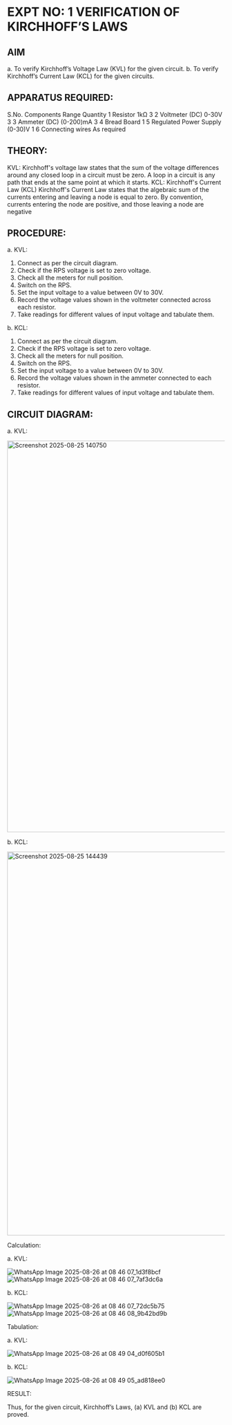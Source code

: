 # EXPT NO: 1	VERIFICATION OF KIRCHHOFF’S LAWS
## AIM
a.   To verify Kirchhoff’s Voltage Law (KVL) for the given circuit. 
b.   To verify Kirchhoff’s Current Law (KCL) for the given circuits.

## APPARATUS REQUIRED:
S.No.	Components	Range	Quantity
1	Resistor	1kΩ	3
2	Voltmeter (DC)	0-30V	3
3	Ammeter (DC)	(0-200)mA	3
4	Bread Board		1
5	Regulated Power Supply	(0-30)V	1
6	Connecting wires		As required

## THEORY:
KVL: Kirchhoff's voltage law states that the sum of the voltage differences around any closed loop in a circuit must be zero. A loop in a circuit is any path that ends at the same point at which it starts.
KCL:
Kirchhoff's Current Law (KCL) Kirchhoff's Current Law states that the algebraic sum of the currents entering and leaving a node is equal to zero. By convention, currents entering the node are positive, and those leaving a node are negative


## PROCEDURE:
a.   KVL:
1.   Connect as per the circuit diagram.
2.   Check if the RPS voltage is set to zero voltage.
3.   Check all the meters for null position.
4.   Switch on the RPS.
5.   Set the input voltage to a value between 0V to 30V.
6.   Record the voltage values shown in the voltmeter connected across each resistor.
7.   Take readings for different values of input voltage and tabulate them.


b.  KCL:
1.   Connect as per the circuit diagram.
2.   Check if the RPS voltage is set to zero voltage.
3.   Check all the meters for null position.
4.   Switch on the RPS.
5.   Set the input voltage to a value between 0V to 30V.
6.   Record the voltage values shown in the ammeter connected to each resistor.
7.   Take readings for different values of input voltage and tabulate them. 
## CIRCUIT DIAGRAM:

a.   KVL:

<img width="1571" height="907" alt="Screenshot 2025-08-25 140750" src="https://github.com/user-attachments/assets/7bf8be20-256b-4f8c-be84-1c62296caa98" />

 


b.  KCL:

 <img width="1543" height="889" alt="Screenshot 2025-08-25 144439" src="https://github.com/user-attachments/assets/7a03ffae-3ea2-4eac-9f94-6fbea8565a06" />


Calculation:

a.   KVL:
 
![WhatsApp Image 2025-08-26 at 08 46 07_1d3f8bcf](https://github.com/user-attachments/assets/54fd0c73-ad7f-4543-8b15-c52e4c778ad3)
![WhatsApp Image 2025-08-26 at 08 46 07_7af3dc6a](https://github.com/user-attachments/assets/4f63d973-d1d6-47cb-8fae-6fcec41adeb3)


b.  KCL:

![WhatsApp Image 2025-08-26 at 08 46 07_72dc5b75](https://github.com/user-attachments/assets/75a375a1-fc0b-4e40-9218-d6783b746180)
![WhatsApp Image 2025-08-26 at 08 46 08_9b42bd9b](https://github.com/user-attachments/assets/ea362c4b-6b16-424a-a66b-8f9ffef57c31)



Tabulation:

a.   KVL:
 
![WhatsApp Image 2025-08-26 at 08 49 04_d0f605b1](https://github.com/user-attachments/assets/35f6ce22-c3fc-4a1e-af7d-2034514b4e1e)


b.  KCL:

![WhatsApp Image 2025-08-26 at 08 49 05_ad818ee0](https://github.com/user-attachments/assets/c5265425-a8ec-460a-b794-113735a7d3d0)


RESULT:

Thus, for the given circuit, Kirchhoff’s Laws, (a) KVL and (b) KCL are proved.
